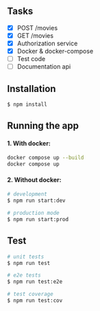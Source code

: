 ## Tasks
- [x] POST /movies
- [x] GET /movies
- [x] Authorization service
- [x] Docker & docker-compose
- [ ] Test code
- [ ] Documentation api

## Installation

```bash
$ npm install
```

## Running the app

#### 1. With docker:
```bash
docker compose up --build
docker compose up
```

#### 2. Without docker:

```bash
# development
$ npm run start:dev

# production mode
$ npm run start:prod
```

## Test

```bash
# unit tests
$ npm run test

# e2e tests
$ npm run test:e2e

# test coverage
$ npm run test:cov
```
